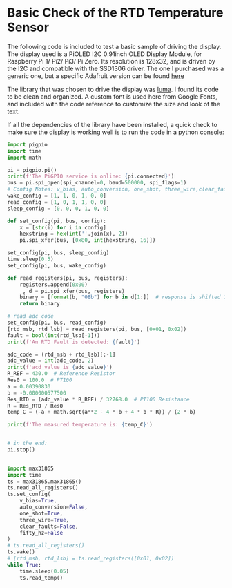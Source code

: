 # Basic Check of the RTD Temperature Sensor

The following code is included to test a basic sample of driving the display. The display used is a PiOLED I2C 0.91inch OLED Display Module, for Raspberry Pi 1/ Pi2/ Pi3/ Pi Zero. Its resolution is 128x32, and is driven by the I2C and compatible with the SSD1306 driver. The one I purchased was a generic one, but a specific Adafruit version can be found [here](https://github.com/adafruit/Adafruit_Python_SSD1306)

The library that was chosen to drive the display was [luma](https://luma-oled.readthedocs.io/en/latest/). I found its code to be clean and organized. A custom font is used here from Google Fonts, and included with the code reference to customize the size and look of the text.

If all the dependencies of the library have been installed, a quick check to make sure the display is working well is to run the code in a python console:


```python
import pigpio
import time
import math

pi = pigpio.pi()
print(f'The PiGPIO service is online: {pi.connected}')
bus = pi.spi_open(spi_channel=0, baud=500000, spi_flags=1)
# Config Notes: v_bias, auto_conversion, one_shot, three_wire,clear_faults, fifty_hz
wake_config = [1, 1, 0, 1, 0, 0]
read_config = [1, 0, 1, 1, 0, 0]
sleep_config = [0, 0, 0, 1, 0, 0]

def set_config(pi, bus, config):
    x = [str(i) for i in config]
    hexstring = hex(int(''.join(x), 2))
    pi.spi_xfer(bus, [0x80, int(hexstring, 16)])

set_config(pi, bus, sleep_config)
time.sleep(0.5)
set_config(pi, bus, wake_config)

def read_registers(pi, bus, registers):
    registers.append(0x00)
    _, d = pi.spi_xfer(bus, registers)
    binary = [format(b, "08b") for b in d[1:]]  # response is shifted 1 byte
    return binary

# read_adc_code
set_config(pi, bus, read_config)
[rtd_msb, rtd_lsb] = read_registers(pi, bus, [0x01, 0x02])
fault = bool(int(rtd_lsb[-1]))
print(f'An RTD Fault is detected: {fault}')

adc_code = (rtd_msb + rtd_lsb)[:-1]
adc_value = int(adc_code, 2)
print(f'acd_value is {adc_value}')
R_REF = 430.0  # Reference Resistor
Res0 = 100.0  # PT100
a = 0.00390830
b = -0.000000577500
Res_RTD = (adc_value * R_REF) / 32768.0  # PT100 Resistance
R = Res_RTD / Res0
temp_C = (-a + math.sqrt(a**2 - 4 * b + 4 * b * R)) / (2 * b)

print(f'The measured temperature is: {temp_C}')


# in the end:
pi.stop()
        

```

```python
import max31865
import time
ts = max31865.max31865()
ts.read_all_registers()
ts.set_config(
    v_bias=True,
    auto_conversion=False,
    one_shot=True,
    three_wire=True,
    clear_faults=False,
    fifty_hz=False
)
# ts.read_all_registers()
ts.wake()
# [rtd_msb, rtd_lsb] = ts.read_registers([0x01, 0x02])
while True:
    time.sleep(0.05)
    ts.read_temp()

```